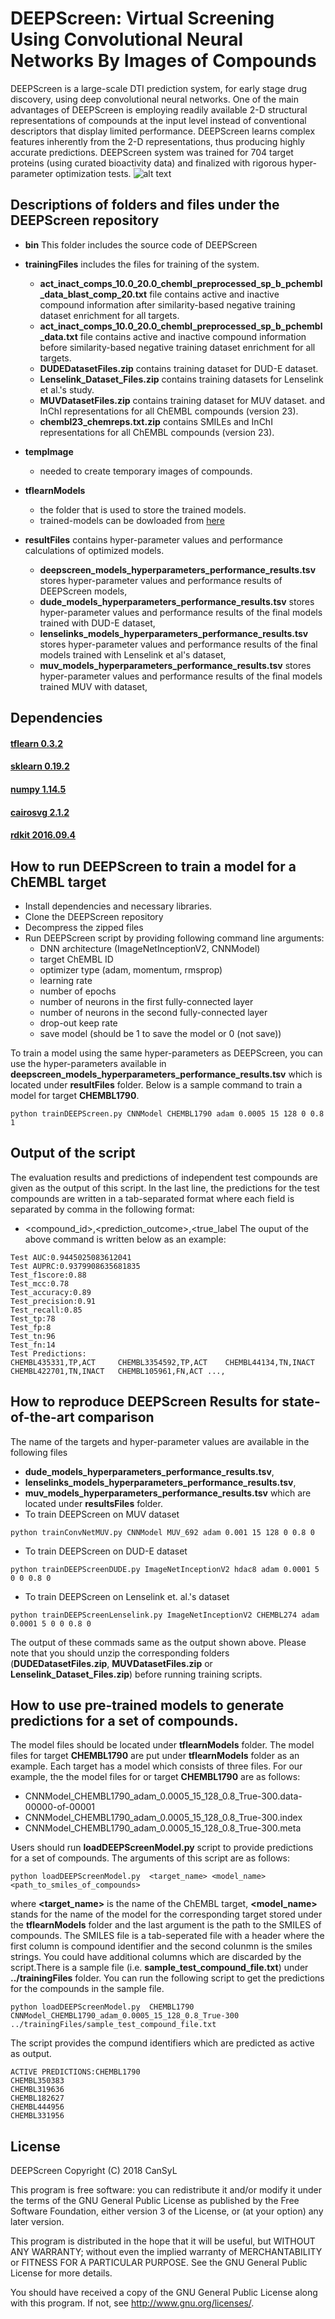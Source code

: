 # DEEPScreen: Virtual Screening Using Convolutional Neural Networks By Images of Compounds
DEEPScreen is a large-scale DTI prediction system, for early stage drug discovery, using deep convolutional neural networks. One of the main advantages of DEEPScreen is employing readily available 2-D structural representations of compounds at the input level instead of conventional descriptors that display limited performance. DEEPScreen learns complex features inherently from the 2-D representations, thus producing highly accurate predictions. DEEPScreen system was trained for 704 target proteins (using curated bioactivity data) and finalized with rigorous hyper-parameter optimization tests.
![alt text](http://user.ceng.metu.edu.tr/~arifaioglu/publication_figures/deepscreen/deepscreen_figure.png)
## Descriptions of folders and files under the DEEPScreen repository
* **bin** This folder includes the source code of DEEPScreen
* **trainingFiles** includes the files for training of the system.
    * **act_inact_comps_10.0_20.0_chembl_preprocessed_sp_b_pchembl_data_blast_comp_20.txt** file contains active and inactive compound information after similarity-based negative training dataset enrichment for all targets.
    * **act_inact_comps_10.0_20.0_chembl_preprocessed_sp_b_pchembl_data.txt** file contains active and inactive compound information before similarity-based negative training dataset enrichment for all targets.
    * **DUDEDatasetFiles.zip** contains training dataset for DUD-E dataset.
    * **Lenselink_Dataset_Files.zip** contains training datasets for Lenselink et al.'s study.
    * **MUVDatasetFiles.zip** contains training dataset for MUV dataset. and InChI representations for all ChEMBL compounds (version 23).
    * **chembl23_chemreps.txt.zip** contains SMILEs and InChI representations for all ChEMBL compounds (version 23).
    
* **tempImage**
    * needed to create temporary images of compounds.
* **tflearnModels**
    * the folder that is used to store the trained models.
    * trained-models can be dowloaded from [here](http://google.com)
* **resultFiles** contains hyper-parameter values and performance calculations of optimized models.
   * **deepscreen_models_hyperparameters_performance_results.tsv** stores hyper-parameter values and performance results of DEEPScreen models,
   * **dude_models_hyperparameters_performance_results.tsv** stores hyper-parameter values and performance results of the final models trained with DUD-E dataset,
   * **lenselinks_models_hyperparameters_performance_results.tsv** stores hyper-parameter values and performance results of the final models trained with Lenselink et al's dataset,
   * **muv_models_hyperparameters_performance_results.tsv** stores hyper-parameter values and performance results of the final models trained MUV with dataset,
         
## Dependencies
#### [tflearn 0.3.2](https://pypi.org/project/tflearn/)
#### [sklearn 0.19.2](https://scikit-learn.org/0.19/install.html)
#### [numpy 1.14.5](https://pypi.python.org/pypi/numpy/1.13.3)
#### [cairosvg 2.1.2](https://pypi.org/project/CairoSVG/)
#### [rdkit 2016.09.4](http://rdkit.org/docs/Install.html)


## How to run DEEPScreen to train a model for a ChEMBL target
* Install dependencies and necessary libraries.
* Clone the DEEPScreen repository
* Decompress the zipped files
* Run DEEPScreen script by providing following command line arguments:
    * DNN architecture (ImageNetInceptionV2, CNNModel)
    * target ChEMBL ID
    * optimizer type (adam, momentum, rmsprop)
    * learning rate
    * number of epochs
    * number of neurons in the first fully-connected layer
    * number of neurons in the second fully-connected layer
    * drop-out keep rate
    * save model (should be 1 to save the model or 0 (not save))


To train a model using the same hyper-parameters as DEEPScreen, you can use the hyper-parameters available in **deepscreen_models_hyperparameters_performance_results.tsv** which is located under **resultFiles** folder. Below is a sample command to train a model for target **CHEMBL1790**.
```
python trainDEEPScreen.py CNNModel CHEMBL1790 adam 0.0005 15 128 0 0.8 1
```
## Output of the script
The evaluation results and predictions of independent test compounds are given as the output of this script. In the last line, the predictions for the test compounds are written in a tab-separated format where each field is separated by comma in the following format:
* <compound_id>,<prediction_outcome>,<true_label
The ouput of the above command is written below as an example:
```
Test AUC:0.9445025083612041
Test AUPRC:0.9379908635681835
Test_f1score:0.88
Test_mcc:0.78
Test_accuracy:0.89
Test_precision:0.91
Test_recall:0.85
Test_tp:78
Test_fp:8
Test_tn:96
Test_fn:14
Test Predictions:
CHEMBL435331,TP,ACT     CHEMBL3354592,TP,ACT    CHEMBL44134,TN,INACT    CHEMBL422701,TN,INACT   CHEMBL105961,FN,ACT ...,
```
## How to reproduce DEEPScreen Results for state-of-the-art comparison
The name of the targets and hyper-parameter values are available in the following files 
* **dude_models_hyperparameters_performance_results.tsv**,
* **lenselinks_models_hyperparameters_performance_results.tsv**,
* **muv_models_hyperparameters_performance_results.tsv** 
which are located under **resultsFiles** folder.
* To train DEEPScreen on MUV dataset
```
python trainConvNetMUV.py CNNModel MUV_692 adam 0.001 15 128 0 0.8 0
```
* To train DEEPScreen on DUD-E dataset
```
python trainDEEPScreenDUDE.py ImageNetInceptionV2 hdac8 adam 0.0001 5 0 0 0.8 0
```
* To train DEEPScreen on Lenselink et. al.'s dataset
```
python trainDEEPScreenLenselink.py ImageNetInceptionV2 CHEMBL274 adam 0.0001 5 0 0 0.8 0
```
The output of these commads same as the output shown above. Please note that you should unzip the corresponding folders (**DUDEDatasetFiles.zip**, **MUVDatasetFiles.zip** or **Lenselink_Dataset_Files.zip**) before running training scripts.

## How to use pre-trained models to generate predictions for a set of compounds.
The model files should be located under **tflearnModels** folder. The model files for target **CHEMBL1790** are put under **tflearnModels** folder as an example. Each target has a model which consists of three files. For our example, the the model files for or target **CHEMBL1790** are as follows:
* CNNModel_CHEMBL1790_adam_0.0005_15_128_0.8_True-300.data-00000-of-00001
* CNNModel_CHEMBL1790_adam_0.0005_15_128_0.8_True-300.index
* CNNModel_CHEMBL1790_adam_0.0005_15_128_0.8_True-300.meta

Users should run **loadDEEPScreenModel.py** script to provide predictions for a set of compounds. The arguments of this script are as follows:
```
python loadDEEPScreenModel.py  <target_name> <model_name> <path_to_smiles_of_compounds>
```
where **<target_name>** is the name of the ChEMBL target, **<model_name>** stands for the name of the model for the corresponding target stored under the **tflearnModels** folder and the last argument is the path to the SMILES of compounds. The SMILES file is a tab-seperated file with a header where the first column is compound identifier and the second colunmn is the smiles strings. You could have additional columns which are discarded by the script.There is a sample file (i.e. **sample_test_compound_file.txt**) under **../trainingFiles** folder. You can run the following script to get the predictions for the compounds in the sample file. 
```
python loadDEEPScreenModel.py  CHEMBL1790 CNNModel_CHEMBL1790_adam_0.0005_15_128_0.8_True-300 ../trainingFiles/sample_test_compound_file.txt
```
The script provides the compund identifiers which are predicted as active as output. 
```
ACTIVE PREDICTIONS:CHEMBL1790
CHEMBL350383
CHEMBL319636
CHEMBL182627
CHEMBL444956
CHEMBL331956
```

## License
DEEPScreen
    Copyright (C) 2018 CanSyL

This program is free software: you can redistribute it and/or modify it under the terms of the GNU General Public License as published by the Free Software Foundation, either version 3 of the License, or (at your option) any later version.

This program is distributed in the hope that it will be useful, but WITHOUT ANY WARRANTY; without even the implied warranty of MERCHANTABILITY or FITNESS FOR A PARTICULAR PURPOSE. See the GNU General Public License for more details.

You should have received a copy of the GNU General Public License along with this program.  If not, see <http://www.gnu.org/licenses/>.

